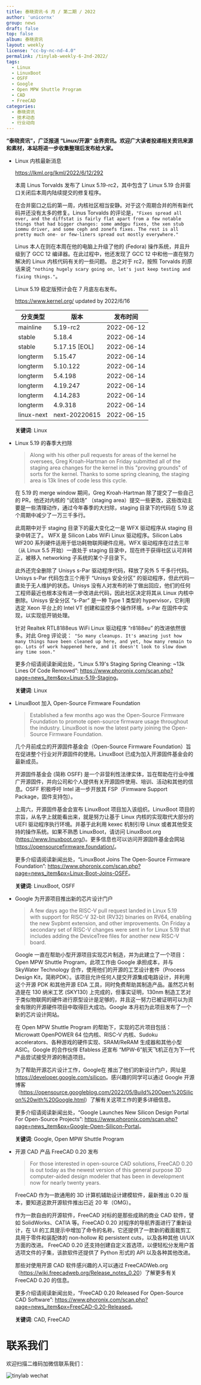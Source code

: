 ```yaml
---
title: 泰晓资讯·6 月 / 第二期 / 2022
author: 'unicornx'
group: news
draft: false
top: false
album: 泰晓资讯
layout: weekly
license: "cc-by-nc-nd-4.0"
permalink: /tinylab-weekly-6-2nd-2022/
tags:
  - Linux
  - LinuxBoot
  - OSFF
  - Google
  - Open MPW Shuttle Program
  - CAD
  - FreeCAD
categories:
  - 泰晓资讯
  - 技术动态
  - 行业动向
---
```


**“泰晓资讯”，广泛报道 “Linux/开源” 业界资讯。欢迎广大读者投递相关资讯来源和素材，本站将进一步收集整理后发布给大家。**

- Linux 内核最新消息

    <https://lkml.org/lkml/2022/6/12/292>
    
    本周 Linus Torvalds 发布了 Linux 5.19-rc2，其中包含了 Linux 5.19 合并窗口关闭后本周内陆续提交的修复程序。

    在合并窗口之后的第一周，内核社区相当安静。对于这个周期合并的所有新代码并还没有太多的修复。Linus Torvalds 的评论是，`"Fixes spread all over, and the diffstat is fairly flat apart from a few notable things that had bigger changes: some amdgpu fixes, the xen stub iommu driver, and some ceph and zonefs fixes. The rest is all pretty much one- or few-liners spread out mostly everywhere."`

    Linus 本人在则在本周在他的电脑上升级了他的 (Fedora) 操作系统，并且升级到了 GCC 12 编译器。在此过程中，他还发现了 GCC 12 中和他一直在努力解决的 Linux 内核代码有关的一些问题。 总之对于 rc2，按照 Torvalds 的原话来说 `"nothing hugely scary going on, let's just keep testing and fixing things."`。

    Linux 5.19 稳定版预计会在 7 月底左右发布。

    <https://www.kernel.org/> updated by 2022/6/16

    |分支类型        |版本            |发布时间  |
    |----------------|----------------|----------|
    |mainline        |5.19-rc2        |2022-06-12|
    |stable          |5.18.4          |2022-06-14|
    |stable          |5.17.15 [EOL]   |2022-06-14|
    |longterm        |5.15.47         |2022-06-14|
    |longterm        |5.10.122        |2022-06-14|
    |longterm        |5.4.198         |2022-06-14|
    |longterm        |4.19.247        |2022-06-14|
    |longterm        |4.14.283        |2022-06-14|
    |longterm        |4.9.318         |2022-06-14|
    |linux-next      |next-20220615   |2022-06-15|

    **关键词**: Linux

- Linux 5.19 的春季大扫除

    > Along with his other pull requests for areas of the kernel he oversees, Greg Kroah-Hartman on Friday submitted all of the staging area changes for the kernel in this "proving grounds" of sorts for the kernel. Thanks to some spring cleaning, the staging area is 13k lines of code less this cycle.

    在 5.19 的 merge window 期间，Greg Kroah-Hartman 除了提交了一些自己的 PR，他还对内核的 “试验场” （staging area）提交一些更改，这些改动主要是一些清理动作，通过今年春季的大扫除，staging 目录下的代码在 5.19 这个周期中减少了一万三千多行。
    
    此周期中对于 staging 目录下的最大变化之一是 WFX 驱动程序从 staging 目录中转正了。 WFX 是 Silicon Labs WiFi Linux 驱动程序。Silicon Labs WF200 系列硬件适用于低功耗物联网硬件应用。WFX 驱动程序在过去三年（从 Linux 5.5 开始）一直处于 staging 目录中，现在终于获得社区认可并转正，被移入 networking 子系统的某个子目录下。

    此外还完全删除了 Unisys s-Par 驱动程序代码，释放了另外 5 千多行代码。Unisys s-Par 代码包含三个用于 “Unisys 安全分区” 的驱动程序，但此代码一直处于无人维护的状态。Unisys 没有人对发布的补丁做出回应，他们的任何工程师最近也根本没有进一步改进此代码，因此社区决定将其从 Linux 内核中删除。Unisys 安全分区 “s-Par” 是一种 Type 1 类型的 hypervisor，它利用选定 Xeon 平台上的 Intel VT 创建和监控多个操作环境。s-Par 在固件中实现，以实现低开销处理。

    针对 Realtek RTL8188eus WiFi Linux 驱动程序 “r8188eu” 的改进依然很多。对此 Greg 评论说：` "So many cleanups. It's amazing just how many things have been cleaned up here, and yet, how many remain to go. Lots of work happened here, and it doesn't look to slow down any time soon."`

    更多介绍请阅读新闻出处，“Linux 5.19's Staging Spring Cleaning: ~13k Lines Of Code Removed​”: <https://www.phoronix.com/scan.php?page=news_item&px=Linux-5.19-Staging>。

    **关键词**: Linux

- LinuxBoot 加入 Open-Source Firmware Foundation

    > Established a few months ago was the Open-Source Firmware Foundation to promote open-source firmware usage throughout the industry. LinuxBoot is now the latest party joining the Open-Source Firmware Foundation.
    
    几个月前成立的开源固件基金会（Open-Source Firmware Foundation）旨在促进整个行业对开源固件的使用。LinuxBoot 已成为加入开源固件基金会的最新成员。

    开源固件基金会 (简称 OSFF) 是一个非营利性法律实体，旨在帮助在行业中推广开源固件，并向公司和个人提供有关开源固件使用、培训、活动和其他的信息。OSFF 积极呼吁 Intel 进一步开放其 FSP（Firmware Support Package，固件支持包）。

    上周六，开源固件基金会宣布 LinuxBoot 项目加入该组织。LinuxBoot 项目的宗旨，从名字上就能看出来，就是努力让基于 Linux 内核的实现取代大部分的 UEFI 驱动程序执行环境。并基于此利用 kexec 机制引导 Linux 或者其他受支持的操作系统。如果不熟悉 LinuxBoot，请访问 LinuxBoot.org (<https://www.linuxboot.org/>)。更多信息也可以访问开源固件基金会网站 <https://opensourcefirmware.foundation/>。

    更多介绍请阅读新闻出处，“LinuxBoot Joins The Open-Source Firmware Foundation”: <https://www.phoronix.com/scan.php?page=news_item&px=Linux-Boot-Joins-OSFF>。

    **关键词**: LinuxBoot, OSFF

- Google 为开源项目推出新的芯片设计门户

    > A few days ago the RISC-V pull request landed in Linux 5.19 with support for RISC-V 32-bit (RV32) binaries on RV64, enabling the new Svpbmt extension, and other improvements. On Friday a secondary set of RISC-V changes were sent in for Linux 5.19 that includes adding the DeviceTree files for another new RISC-V board.
    
    Google 一直在帮助小型开源项目实现芯片制造，并为此建立了一个项目：Open MPW Shuttle Program，此项工作由 Google
    承担成本，并与 SkyWater Technology 合作，使用他们的开源的工艺设计套件（Process Design Kit，简称PDK）。该项目允许任何人提交开源集成电路设计，并利用这个开源 PDK 和其他开源 EDA 工具，同时免费帮助其制造产品。虽然芯片制造是在 130 纳米工艺 (SKY130) 上完成的，但事实证明，130nm 制造工艺对于类似物联网的硬件进行原型设计是足够的，并且这一努力已被证明可以为资金有限的开源硬件项目中取得巨大成功。Google 本月初为此项目发布了一个新的芯片设计网站。

    在 Open MPW Shuttle Program 的帮助下，实现的芯片项目包括：Microwatt OpenPOWER 64 位内核、RISC-V 内核、Sudoku accelerators、各种游戏的硬件实现、SRAM/ReRAM 生成器和其他小型 ASIC。Google 的合作伙伴 Efabless 还宣布 “MPW-6”航天飞机正在为下一代产品尝试接受开源的制造项目。

    为了帮助开源芯片设计工作，Google在 推出了他们的新设计门户，网址是 <https://developer.google.com/silicon>。感兴趣的同学可以通过 Google 开源博客（<https://opensource.googleblog.com/2022/05/Build%20Open%20Silicon%20with%20Google.html>）了解有关这项工作的更多详细信息。

    更多介绍请阅读新闻出处，“Google Launches New Silicon Design Portal For Open-Source Projects”: <https://www.phoronix.com/scan.php?page=news_item&px=Google-Open-Silicon-Portal>。

    **关键词**: Google, Open MPW Shuttle Program

- 开源 CAD 产品 FreeCAD 0.20 发布
                                                  
    > For those interested in open-source CAD solutions, FreeCAD 0.20 is out today as the newest version of this general purpose 3D computer-aided design modeler that has been in development now for nearly twenty years.

    FreeCAD 作为一款通用的 3D 计算机辅助设计建模软件，最新推出 0.20 版本，要知道这款开源软件推出已近 20 年（OMG）。

    作为一款自由的开源软件，FreeCAD 对标的是那些成熟的商业 CAD 软件，譬如 SolidWorks、CATIA 等。FreeCAD 0.20 对程序的导航界面进行了重新设计，在 UI 的工具提示中增加了命令的名称，它还提供了一款新的截面裁剪工具用于零件和装配体的 non-hollow 和 persistent cuts，以及各种其他 UI/UX 方面的改进。 FreeCAD 0.20 还支持创建自定义首选项，以便轻松分发用户首选项文件的子集，该款软件还提供了 Python 形式的 API 以及各种其他改进。

    那些对使用开源 CAD 软件感兴趣的人可以通过 FreeCADWeb.org （<https://wiki.freecadweb.org/Release_notes_0.20>）了解更多有关 FreeCAD 0.20 的信息。

    更多介绍请阅读新闻出处，“FreeCAD 0.20 Released For Open-Source CAD Software”: <https://www.phoronix.com/scan.php?page=news_item&px=FreeCAD-0.20-Released>。

    **关键词**: CAD, FreeCAD

# 联系我们

欢迎扫描二维码加微信联系我们：

![tinylab wechat](/images/wechat/tinylab.jpg)
